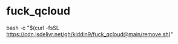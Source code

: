 # fuck_qcloud

bash -c "$(curl -fsSL https://cdn.jsdelivr.net/gh/kiddin9/fuck_qcloud@main/remove.sh)"
